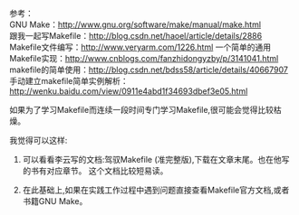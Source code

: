 
> 
参考：  
GNU Make：http://www.gnu.org/software/make/manual/make.html  
跟我一起写Makefile：http://blog.csdn.net/haoel/article/details/2886  
Makefile文件编写：http://www.veryarm.com/1226.html
一个简单的通用Makefile实现：http://www.cnblogs.com/fanzhidongyzby/p/3141041.html  
makefile的简单使用：http://blog.csdn.net/bdss58/article/details/40667907  
手动建立makefile简单实例解析：http://wenku.baidu.com/view/0911e4abd1f34693dbef3e05.html

如果为了学习Makefile而连续一段时间专门学习Makefile,很可能会觉得比较枯燥。  

我觉得可以这样: 

1. 可以看看李云写的文档:驾驭Makefile (准完整版),下载在文章末尾。也在他写的书有对应章节。 这个文档比较短易读。 

2. 在此基础上,如果在实践工作过程中遇到问题直接查看Makefile官方文档,或者书籍GNU Make。
 

